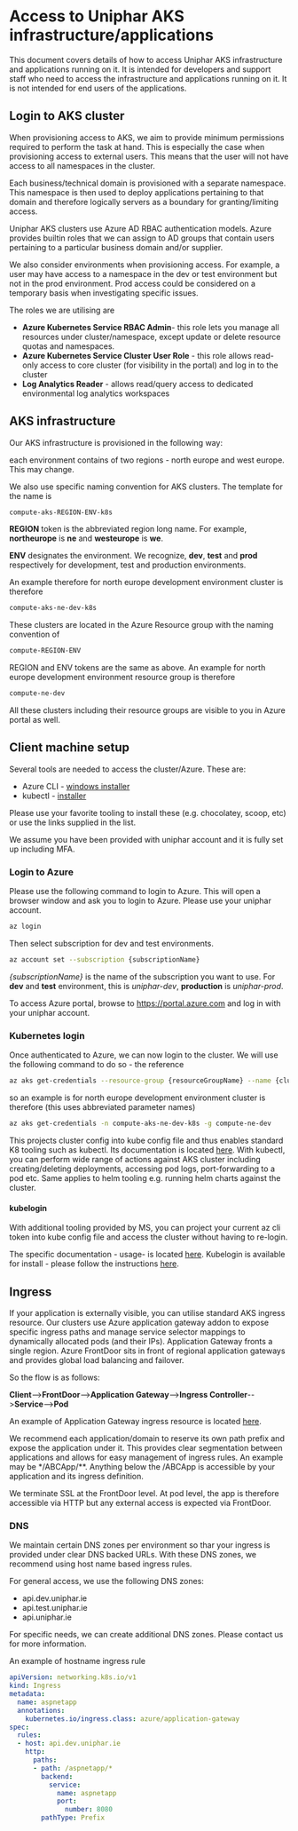 # Access to Uniphar AKS infrastructure/applications

This document covers details of how to access Uniphar AKS infrastructure and
 applications running on it. It is intended for developers and support staff
 who need to access the infrastructure and applications running on it. It is
 not intended for end users of the applications.

## Login to AKS cluster

When provisioning access to AKS, we aim to provide minimum permissions
required to perform the task at hand. This is especially the case when
provisioning access to external users. This means that the user will not have
access to all namespaces in the cluster.

Each business/technical domain is provisioned with a separate namespace.
This namespace is then used to deploy applications pertaining to that
domain and therefore logically servers as a boundary for granting/limiting
access.

Uniphar AKS clusters use Azure AD RBAC authentication models. Azure provides
builtin roles that we can assign to AD groups that contain users pertaining
to a particular business domain and/or supplier.

We also consider environments when provisioning access. For example, a user
may have access to a namespace in the dev or test environment but not in
the prod environment. Prod access could be considered on a temporary basis
when investigating specific issues.

The roles we are utilising are

- **Azure Kubernetes Service RBAC Admin**- this role lets you manage all
resources under cluster/namespace, except update or delete resource quotas
and namespaces.
- **Azure Kubernetes Service Cluster User Role** - this role allows read-only
access to core cluster (for visibility in the portal) and log in to the cluster
- **Log Analytics Reader** - allows read/query access to dedicated environmental
log analytics workspaces

## AKS infrastructure

Our AKS infrastructure is provisioned in the following way:

each environment contains of two regions - north europe and west europe.
This may change.

We also use specific naming convention for AKS clusters. The template for
the name is

```bash
compute-aks-REGION-ENV-k8s
```

**REGION** token is the abbreviated region long name. For example, **northeurope**
is **ne** and **westeurope** is **we**.

**ENV** designates the environment. We recognize, **dev**, **test** and **prod**
respectively for development, test and production environments.

An example therefore for north europe development environment cluster is
therefore

```bash
compute-aks-ne-dev-k8s
```

These clusters are located in the Azure Resource group with the naming
convention of

```bash
compute-REGION-ENV
```

REGION and ENV tokens are the same as above. An example for north europe
development environment resource group is therefore

```bash
compute-ne-dev
```

All these clusters including their resource groups are visible to you in Azure
portal as well.

## Client machine setup

Several tools are needed to access the cluster/Azure. These are:

- Azure CLI - [windows installer](https://learn.microsoft.com/en-us/cli/azure/install-azure-cli-windows?tabs=azure-cli)
- kubectl - [installer](https://kubernetes.io/docs/tasks/tools/)

Please use your favorite tooling to install these (e.g. chocolatey, scoop, etc)
or use the links supplied in the list.

We assume you have been provided with uniphar account and it is fully set up
including MFA.

### Login to Azure

Please use the following command to login to Azure. This will open a browser
window and ask you to login to Azure. Please use your uniphar account.

```bash
az login
```

Then select subscription for dev and test environments.

```bash
az account set --subscription {subscriptionName}
```

*{subscriptionName}* is the name of the subscription you want to use. For
**dev** and **test** environment, this is *uniphar-dev*, **production** is *uniphar-prod*.

To access Azure portal, browse to <https://portal.azure.com> and log in with
your uniphar account.

### Kubernetes login

Once authenticated to Azure, we can now login to the cluster. We will use the
following command to do so - the reference

```bash
az aks get-credentials --resource-group {resourceGroupName} --name {clusterName}
```

so an example is for north europe development environment cluster is
therefore (this uses abbreviated parameter names)

```bash
az aks get-credentials -n compute-aks-ne-dev-k8s -g compute-ne-dev
```

This projects cluster config into kube config file and thus enables
standard K8 tooling such as kubectl. Its documentation is located
[here](https://kubernetes.io/docs/reference/generated/kubectl/kubectl-commands).
With kubectl, you can perform wide range of actions against AKS cluster
including creating/deleting deployments, accessing pod logs, port-forwarding
to a pod etc. Same applies to helm tooling e.g. running helm charts against the cluster.

#### kubelogin

With additional tooling provided by MS, you can project your current az
cli token into kube config file and access the cluster without
having to re-login.

The specific documentation - usage-  is located [here](https://azure.github.io/kubelogin/concepts/login-modes/azurecli.html#usage-examples).
Kubelogin is available for install - please follow the instructions
[here](https://azure.github.io/kubelogin/install.html).

## Ingress

If your application is externally visible, you can utilise standard
AKS ingress resource. Our clusters use Azure application gateway
addon to expose specific ingress paths and manage service selector
mappings to dynamically allocated pods (and their IPs). Application
Gateway fronts a single region. Azure FrontDoor sits in front of
regional application gateways and provides global load balancing
and failover.

So the flow is as follows:

**Client**-->**FrontDoor**-->**Application Gateway**-->**Ingress Controller**-->**Service**-->**Pod**

An example of Application Gateway ingress resource is located [here](https://raw.githubusercontent.com/Azure/application-gateway-kubernetes-ingress/master/docs/examples/aspnetapp.yaml).

We recommend each application/domain to reserve its own path prefix and
expose the application under it. This provides clear segmentation between
applications and allows for easy management of ingress rules. An example
may be */ABCApp/**. Anything below the /ABCApp is accessible by your
application and its ingress definition.

We terminate SSL at the FrontDoor level.  At pod level, the app is therefore
accessible via HTTP but any external access is expected via FrontDoor.

### DNS

We maintain certain DNS zones per environment so thar your ingress is provided
under clear DNS backed URLs. With these DNS zones, we recommend using host name
based ingress rules.

For general access, we use the following DNS zones:

- api.dev.uniphar.ie
- api.test.uniphar.ie
- api.uniphar.ie

For specific needs, we can create additional DNS zones. Please contact us
for more information.

An example of hostname ingress rule

```yaml
apiVersion: networking.k8s.io/v1
kind: Ingress
metadata:
  name: aspnetapp
  annotations:
    kubernetes.io/ingress.class: azure/application-gateway
spec:
  rules:
  - host: api.dev.uniphar.ie
    http:
      paths:
      - path: /aspnetapp/*
        backend:
          service:
            name: aspnetapp
            port:
              number: 8080
        pathType: Prefix
```
